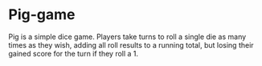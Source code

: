 # Pig-game
Pig is a simple dice game. Players take turns to roll a single die as many times as they wish, adding all roll results to a running total, but losing their gained score for the turn if they roll a 1.
